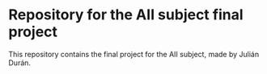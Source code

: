 # Repository for the AII subject final project

This repository contains the final project for the AII subject, made by Julián Durán.
